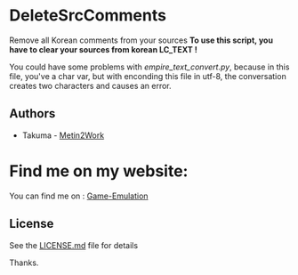 # DeleteSrcComments
Remove all Korean comments from your sources
**To use this script, you have to clear your sources from korean LC_TEXT !**

You could have some problems with *empire_text_convert.py*, because in this file, you've a char var, but with enconding this file in utf-8, the conversation creates two characters and causes an error.

## Authors

* Takuma - [Metin2Work](https://github.com/devTakuma)

# Find me on my website:
You can find me on : [Game-Emulation](http://game-emulation.com/)

## License

See the [LICENSE.md](LICENSE.md) file for details

Thanks.
